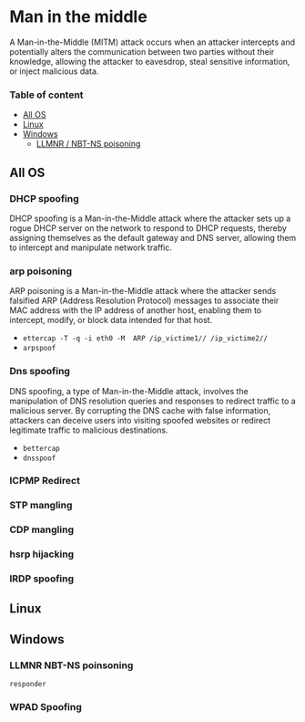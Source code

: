 # Man in the middle

A Man-in-the-Middle (MITM) attack occurs when an attacker intercepts and potentially alters the communication between two parties without their knowledge, allowing the attacker to eavesdrop, steal sensitive information, or inject malicious data.

### Table of content

- [All OS](#all-os)
- [Linux](#linux)
- [Windows](#windows)
    - [LLMNR / NBT-NS poisoning](#llmnr-nbt-ns-poinsoning)

## All OS

### DHCP spoofing

DHCP spoofing is a Man-in-the-Middle attack where the attacker sets up a rogue DHCP server on the network to respond to DHCP requests, thereby assigning themselves as the default gateway and DNS server, allowing them to intercept and manipulate network traffic.

### arp poisoning

ARP poisoning is a Man-in-the-Middle attack where the attacker sends falsified ARP (Address Resolution Protocol) messages to associate their MAC address with the IP address of another host, enabling them to intercept, modify, or block data intended for that host.

- `ettercap -T -q -i eth0 -M  ARP /ip_victime1// /ip_victime2//`
- `arpspoof`

### Dns spoofing

DNS spoofing, a type of Man-in-the-Middle attack, involves the manipulation of DNS resolution queries and responses to redirect traffic to a malicious server. By corrupting the DNS cache with false information, attackers can deceive users into visiting spoofed websites or redirect legitimate traffic to malicious destinations.

- `bettercap`
- `dnsspoof`

### ICPMP Redirect

### STP mangling

### CDP mangling

### hsrp hijacking

### IRDP spoofing

## Linux

## Windows

### LLMNR NBT-NS poinsoning

`responder`

### WPAD Spoofing